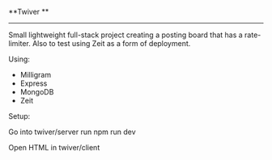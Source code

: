 **Twiver **

_____

Small lightweight full-stack project creating a posting board that has a rate-limiter. Also to test using Zeit as a form of deployment.



Using: 

* Milligram
* Express
* MongoDB
* Zeit

Setup: 

Go into twiver/server run npm run dev

Open HTML in twiver/client